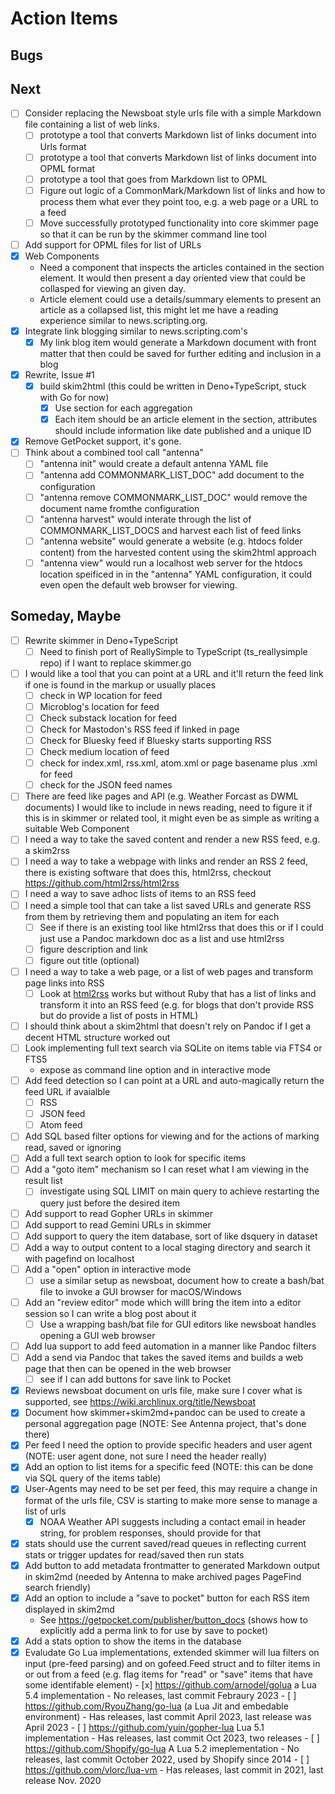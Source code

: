 
# Action Items

## Bugs

## Next

- [ ] Consider replacing the Newsboat style urls file with a simple Markdown file
      containing a list of web links. 
  - [ ] prototype a tool that converts Markdown list of links document into Urls format
  - [ ] prototype a tool that converts Markdown list of links document into OPML format 
  - [ ] prototype a tool that goes from Markdown list to OPML
  - [ ] Figure out logic of a CommonMark/Markdown list of links and how to
        process them what ever they point too, e.g. a web page or a URL to a feed
  - [ ] Move successfully prototyped functionality into core skimmer page so that it can be
        run by the skimmer command line tool
- [ ] Add support for OPML files for list of URLs
- [X] Web Components
  - Need a component that inspects the articles contained in the section element. It would then present a day oriented view that could be collasped for viewing an given day.
  - Article element could use a details/summary elements to present an article as a collapsed list, this might let me have a reading experience similar to news.scripting.org.
- [X] Integrate link blogging similar to news.scripting.com's 
  - [X] My link blog item would generate a Markdown document with front matter that then could be saved for further editing and inclusion in a blog
- [X] Rewrite, Issue #1
  - [X] build skim2html (this could be written in Deno+TypeScript, stuck with Go for now)
    - [X] Use section for each aggregation
    - [X] Each item should be an article element in the section, attributes should include information like date published and a unique ID 
- [X] Remove GetPocket support, it's gone.
- [ ] Think about a combined tool call "antenna"
  - [ ] "antenna init" would create a default antenna YAML file
  - [ ] "antenna add COMMONMARK_LIST_DOC" add document to the configuration
  - [ ] "antenna remove COMMONMARK_LIST_DOC" would remove the document name fromthe configuration
  - [ ] "antenna harvest" would interate through the list of COMMONMARK_LIST_DOCS and harvest
        each list of feed links
  - [ ] "antenna website" would generate a website (e.g. htdocs folder content) from the 
        harvested content using the skim2html approach
  - [ ] "antenna view" would run a localhost web server for the htdocs location speificed in
        in the "antenna" YAML configuration, it could even open the default web browser for viewing.

## Someday, Maybe

- [ ] Rewrite skimmer in Deno+TypeScript
    - [ ] Need to finish port of ReallySimple to TypeScript (ts_reallysimple repo) if I want to replace skimmer.go
- [ ] I would like a tool that you can point at a URL and it'll return the feed link if one is found in the markup or usually places
    - [ ] check in WP location for feed
    - [ ] Microblog's location for feed
    - [ ] Check substack location for feed
    - [ ] Check for Mastodon's RSS feed if linked in page
    - [ ] Check for Bluesky feed if Bluesky starts supporting RSS
    - [ ] Check medium location of feed
    - [ ] check for index.xml, rss.xml, atom.xml or page basename plus .xml for feed
    - [ ] check for the JSON feed names 
- [ ] There are feed like pages and API (e.g. Weather Forcast as DWML documents) I would like to include in news reading, need to figure it if this is in skimmer or related tool, it might even be as simple as writing a suitable Web Component
- [ ] I need a way to take the saved content and render a new RSS feed, e.g. a skim2rss
- [ ] I need a way to take a webpage with links and render an RSS 2 feed, there is existing software that does this, html2rss, checkout https://github.com/html2rss/html2rss
- [ ] I need a way to save adhoc lists of items to an RSS feed
- [ ] I need a simple tool that can take a list saved URLs and generate RSS from them by retrieving them and populating an item for each
    - [ ] See if there is an existing tool like html2rss that does this or if I could just use a Pandoc markdown doc as a list and use html2rss
    - [ ] figure description and link
    - [ ] figure out title (optional)
- [ ] I need a way to take a web page, or a list of web pages and transform page links into RSS
    - [ ] Look at [html2rss](html2rss.github.io) works but without Ruby
that has a list of links and transform it into an RSS feed (e.g. for blogs that don't provide RSS but do provide a list of posts in HTML)
- [ ] I should think about a skim2html that doesn't rely on Pandoc if I get a decent HTML structure worked out
- [ ] Look implementing full text search via SQLite on items table via FTS4 or FTS5
	- expose as command line option and in interactive mode
- [ ] Add feed detection so I can point at a URL and auto-magically return the feed URL if avaialble
	- [ ] RSS
	- [ ] JSON feed
	- [ ] Atom feed
- [ ] Add SQL based filter options for viewing and for the actions of marking read, saved or ignoring
- [ ] Add a full text search option to look for specific items
- [ ] Add a "goto item" mechanism so I can reset what I am viewing in the result list
    - [ ] investigate using SQL LIMIT on main query to achieve restarting the query just before the desired item
- [ ] Add support to read Gopher URLs in skimmer
- [ ] Add support to read Gemini URLs in skimmer
- [ ] Add support to query the item database, sort of like dsquery in dataset
- [ ] Add a way to output content to a local staging directory and search it with pagefind on localhost
- [ ] Add a "open" option in interactive mode
    - [ ] use a similar setup as newsboat, document how to create a bash/bat file to invoke a GUI browser for macOS/Windows
- [ ] Add an "review editor" mode which willl bring the item into a editor session so I can write a blog post about it 
    - [ ] Use a wrapping bash/bat file for GUI editors like newsboat handles opening a GUI web browser
- [ ] Add lua support to add feed automation in a manner like Pandoc filters
- [ ] Add a send via Pandoc that takes the saved items and builds a web page that then can be opened in the web browser
    - [ ] see if I can add buttons for save link to Pocket
- [x] Reviews newsboat document on urls file, make sure I cover what is supported, see https://wiki.archlinux.org/title/Newsboat
- [x] Document how skimmer+skim2md+pandoc can be used to create a personal aggregation page (NOTE: See Antenna project, that's done there)
- [x] Per feed I need the option to provide specific headers and user agent (NOTE: user agent done, not sure I need the header really)
- [x] Add an option to list items for a specific feed (NOTE: this can be done via SQL query of the items table)
- [x] User-Agents may need to be set per feed, this may require a change in format of the urls file, CSV is starting to make more sense to manage a list of urls
	- [x] NOAA Weather API suggests including a contact email in header string, for problem responses, should provide for that
- [x] stats should use the current saved/read queues in reflecting current stats or trigger updates for read/saved then run stats
- [x] Add button to add metadata frontmatter to generated Markdown output in skim2md (needed by Antenna to make archived pages PageFind search friendly)
- [x] Add an option to include a "save to pocket" button for each RSS item displayed in skim2md
    - See https://getpocket.com/publisher/button_docs (shows how to explicitly add a perma link to for use by save to pocket)
- [x] Add a stats option to show the items in the database
- [X] Evaludate Go Lua implementations, extended skimmer will lua filters on input (pre-feed parsing) and on gofeed.Feed struct
      and to filter items in or out from a feed (e.g. flag items for "read" or "save" items that have some identifable element)
      - [x] https://github.com/arnodel/golua a Lua 5.4 implementation
      	- No releases, last commit Febraury 2023
      - [ ] https://github.com/RyouZhang/go-lua (a Lua Jit and embedable environment)
      	- Has releases, last commit April 2023, last release was April 2023
      - [ ] https://github.com/yuin/gopher-lua Lua 5.1 implementation
      	- Has releases, last commit Oct 2023, two releases
      - [ ] https://github.com/Shopify/go-lua A Lua 5.2 imeplementation
      	- No releases, last commit October 2022, used by Shopify since 2014
      - [ ] https://github.com/vlorc/lua-vm
      	- Has releases, last commit in 2021, last release Nov. 2020

